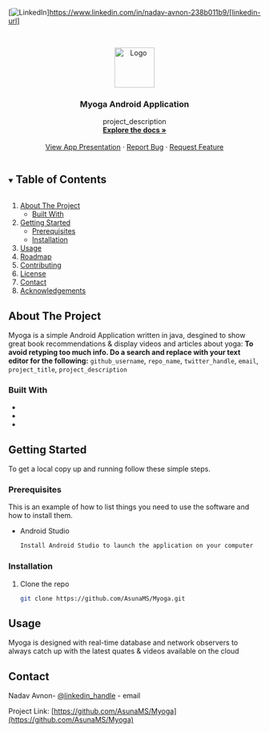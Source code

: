 <!--
*** Thanks for checking out the Best-README-Template. If you have a suggestion
*** that would make this better, please fork the repo and create a pull request
*** or simply open an issue with the tag "enhancement".
*** Thanks again! Now go create something AMAZING! :D
***
***
***
*** To avoid retyping too much info. Do a search and replace for the following:
*** github_username, repo_name, twitter_handle, email, project_title, project_description
-->



<!-- PROJECT SHIELDS -->
<!--
*** I'm using markdown "reference style" links for readability.
*** Reference links are enclosed in brackets [ ] instead of parentheses ( ).
*** See the bottom of this document for the declaration of the reference variables
*** for contributors-url, forks-url, etc. This is an optional, concise syntax you may use.
*** https://www.markdownguide.org/basic-syntax/#reference-style-links
-->
[![LinkedIn][linkedin-shield]]https://www.linkedin.com/in/nadav-avnon-238b011b9/[linkedin-url]



<!-- PROJECT LOGO -->
<br />
<p align="center">
  <a href="https://github.com/AsunaMS/Myoga/">
    <img src="https://i.ibb.co/JFPHvTJ/yoga.jpg" alt="Logo" width="80" height="80">
  </a>

  <h3 align="center">Myoga Android Application</h3>

  <p align="center">
    project_description
    <br />
    <a href="https://github.com/AsunaMS/Myoga/"><strong>Explore the docs »</strong></a>
    <br />
    <br />
    <a href="https://github.com/AsunaMS/Presentations/blob/master/MyogaSD.pdf">View App Presentation</a>
    ·
    <a href="https://www.linkedin.com/in/nadav-avnon-238b011b9/">Report Bug</a>
    ·
    <a href="https://www.linkedin.com/in/nadav-avnon-238b011b9/">Request Feature</a>
  </p>
</p>



<!-- TABLE OF CONTENTS -->
<details open="open">
  <summary><h2 style="display: inline-block">Table of Contents</h2></summary>
  <ol>
    <li>
      <a href="#about-the-project">About The Project</a>
      <ul>
        <li><a href="#built-with">Built With</a></li>
      </ul>
    </li>
    <li>
      <a href="#getting-started">Getting Started</a>
      <ul>
        <li><a href="#prerequisites">Prerequisites</a></li>
        <li><a href="#installation">Installation</a></li>
      </ul>
    </li>
    <li><a href="#usage">Usage</a></li>
    <li><a href="#roadmap">Roadmap</a></li>
    <li><a href="#contributing">Contributing</a></li>
    <li><a href="#license">License</a></li>
    <li><a href="#contact">Contact</a></li>
    <li><a href="#acknowledgements">Acknowledgements</a></li>
  </ol>
</details>



<!-- ABOUT THE PROJECT -->
## About The Project

Myoga is a simple Android Application written in java, desgined to show great book recommendations & display videos and articles about yoga:
**To avoid retyping too much info. Do a search and replace with your text editor for the following:**
`github_username`, `repo_name`, `twitter_handle`, `email`, `project_title`, `project_description`


### Built With

* [](Java)
* [](JavaScript)
* [](XML)



<!-- GETTING STARTED -->
## Getting Started

To get a local copy up and running follow these simple steps.

### Prerequisites

This is an example of how to list things you need to use the software and how to install them.
* Android Studio
  ```sh
  Install Android Studio to launch the application on your computer
  ```

### Installation

1. Clone the repo
   ```sh
   git clone https://github.com/AsunaMS/Myoga.git
   ```


<!-- USAGE EXAMPLES -->
## Usage

Myoga is designed with real-time database and network observers to always catch up with the latest quates & videos available on the cloud



<!-- CONTACT -->
## Contact

Nadav Avnon- [@linkedin_handle](https://www.linkedin.com/in/nadav-avnon-238b011b9/) - email

Project Link: [https://github.com/AsunaMS/Myoga](https://github.com/AsunaMS/Myoga)



<!-- MARKDOWN LINKS & IMAGES -->
<!-- https://www.markdownguide.org/basic-syntax/#reference-style-links -->
[contributors-shield]: https://img.shields.io/github/contributors/github_username/repo.svg?style=for-the-badge
[contributors-url]: https://github.com/github_username/repo/graphs/contributors
[forks-shield]: https://img.shields.io/github/forks/github_username/repo.svg?style=for-the-badge
[forks-url]: https://github.com/github_username/repo/network/members
[stars-shield]: https://img.shields.io/github/stars/github_username/repo.svg?style=for-the-badge
[stars-url]: https://github.com/github_username/repo/stargazers
[issues-shield]: https://img.shields.io/github/issues/github_username/repo.svg?style=for-the-badge
[issues-url]: https://github.com/github_username/repo/issues
[license-shield]: https://img.shields.io/github/license/github_username/repo.svg?style=for-the-badge
[license-url]: https://github.com/github_username/repo/blob/master/LICENSE.txt
[linkedin-shield]: https://img.shields.io/badge/-LinkedIn-black.svg?style=for-the-badge&logo=linkedin&colorB=555
[linkedin-url]: https://linkedin.com/in/github_username
